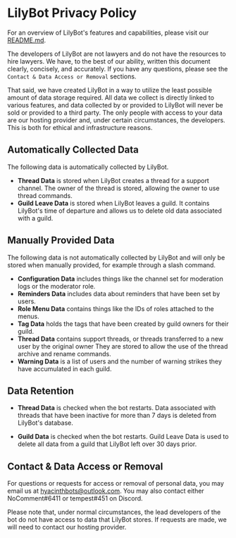 # LilyBot Privacy Policy

For an overview of LilyBot's features and capabilities, please visit our [README.md](https://github.com/HyacinthBots/LilyBot/blob/main/README.md).

The developers of LilyBot are not lawyers and do not have the resources to hire lawyers. We have, to the best of our ability, written this document clearly, concisely, and accurately. If you have any questions, please see the `Contact & Data Access or Removal` sections.

That said, we have created LilyBot in a way to utilize the least possible amount of data storage required. All data we collect is directly linked to various features, and data collected by or provided to LilyBot will never be sold or provided to a third party. The only people with access to your data are our hosting provider and, under certain circumstances, the developers. This is both for ethical and infrastructure reasons.

## Automatically Collected Data

The following data is automatically collected by LilyBot.
- **Thread Data** is stored when LilyBot creates a thread for a support channel. The owner of the thread is stored, allowing the owner to use thread commands.
- **Guild Leave Data** is stored when LilyBot leaves a guild. It contains LilyBot's time of departure and allows us to delete old data associated with a guild.

## Manually Provided Data

The following data is not automatically collected by LilyBot and will only be stored when manually provided, for example through a slash command.
- **Configuration Data** includes things like the channel set for moderation logs or the moderator role.
- **Reminders Data** includes data about reminders that have been set by users.
- **Role Menu Data** contains things like the IDs of roles attached to the menus.
- **Tag Data** holds the tags that have been created by guild owners for their guild.
- **Thread Data** contains support threads, or threads transferred to a new user by the original owner They are stored to allow the use of the thread archive and rename commands.
- **Warning Data** is a list of users and the number of warning strikes they have accumulated in each guild.

## Data Retention

- **Thread Data** is checked when the bot restarts. Data associated with threads that have been inactive for more than 7 days is deleted from LilyBot's database.

- **Guild Data** is checked when the bot restarts. Guild Leave Data is used to delete all data from a guild that LilyBot left over 30 days prior.

## Contact & Data Access or Removal
For questions or requests for access or removal of personal data, you may email us at hyacinthbots@outlook.com. You may also contact either NoComment#6411 or tempest#451 on Discord.

Please note that, under normal circumstances, the lead developers of the bot do not have access to data that LilyBot stores. If requests are made, we will need to contact our hosting provider.
